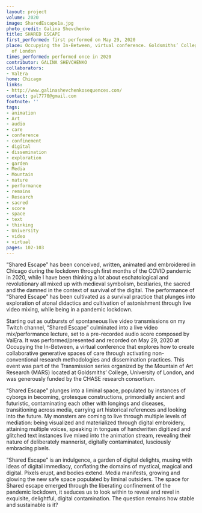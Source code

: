 ```yaml
---
layout: project
volume: 2020
image: SharedEscape1a.jpg
photo_credit: Galina Shevchenko
title: SHARED ESCAPE
first_performed: first performed on May 29, 2020
place: Occupying the In-Between, virtual conference. Goldsmiths’ College, University
  of London
times_performed: performed once in 2020
contributor: GALINA SHEVCHENKO
collaborators:
- ValEra
home: Chicago
links:
- http://www.galinashevchenkosequences.com/
contact: gal7770@gmail.com
footnote: ''
tags:
- animation
- Art
- audio
- care
- conference
- confinement
- digital
- dissemination
- exploration
- garden
- Media
- Mountain
- nature
- performance
- remains
- Research
- sacred
- score
- space
- text
- thinking
- University
- video
- virtual
pages: 102-103
---
```

“Shared Escape” has been conceived, written, animated and embroidered in Chicago during the lockdown through first months of the COVID pandemic in 2020, while I have been thinking a lot about eschatological and revolutionary all mixed up with medieval symbolism, bestiaries, the sacred and the damned in the context of survival of the digital. The performance of “Shared Escape” has been cultivated as a survival practice that plunges into exploration of atonal didactics and cultivation of astonishment through live video mixing, while being in a pandemic lockdown.

Starting out as outbursts of spontaneous live video transmissions on my Twitch channel, “Shared Escape” culminated into a live video mix/performance lecture, set to a pre-recorded audio score composed by ValEra.  It was performed/presented and recorded on May 29, 2020 at Occupying the In-Between, a virtual conference that explores how to create collaborative generative spaces of care through activating non-conventional research methodologies and dissemination practices. This event was part of the Transmission series organized by the Mountain of Art Research (MARS) located at Goldsmiths’ College, University of London, and was generously funded by the CHASE research consortium.

“Shared Escape” plunges into a liminal space, populated by instances of cyborgs in becoming, grotesque constructions, primordially ancient and futuristic, contaminating each other with longings and diseases, transitioning across media, carrying art historical references and looking into the future. My monsters are coming to live through multiple levels of mediation: being visualized and materialized through digital embroidery, attaining multiple voices, speaking in tongues of handwritten digitized and glitched text instances live mixed into the animation stream, revealing their nature of deliberately mannerist, digitally contaminated, lusciously embracing pixels.  

“Shared Escape” is an indulgence, a garden of digital delights, musing with ideas of digital immediacy, conflating the domains of mystical, magical and digital. Pixels erupt, and bodies extend. Media manifests, growing and glowing the new safe space populated by liminal outsiders. The space for Shared escape emerged through the liberating confinement of the pandemic lockdown, it seduces us to look within to reveal and revel in exquisite, delightful, digital contamination. The question remains how stable and sustainable is it?